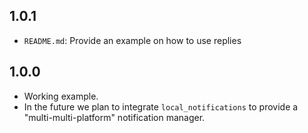 ## 1.0.1

* `README.md`: Provide an example on how to use replies

## 1.0.0

* Working example.
* In the future we plan to integrate `local_notifications` to provide a "multi-multi-platform" notification manager.

